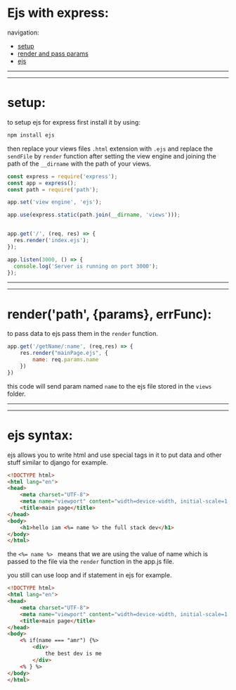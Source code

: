 # Ejs with express:

navigation:

- [setup](#setup)
- [render and pass params](#renderpath-params-errfunc)
- [ejs](#ejs-syntax)

---
---

# setup:

to setup ejs for express first install it by using:

```powershell
npm install ejs
```

then replace your views files `.html` extension with `.ejs` and replace the `sendFile` by `render` function after setting the view engine and joining the path of the `__dirname` with the path of your views.

```javascript
const express = require('express');
const app = express();
const path = require('path');

app.set('view engine', 'ejs');

app.use(express.static(path.join(__dirname, 'views')));


app.get('/', (req, res) => {
  res.render('index.ejs'); 
});

app.listen(3000, () => {
  console.log('Server is running on port 3000');
});
```


---
---


# render('path', {params}, errFunc):

to pass data to ejs pass them in the `render` function.

```javascript
app.get('/getName/:name', (req,res) => {
    res.render("mainPage.ejs", {
        name: req.params.name
    })
})
```

this code will send param named `name` to the ejs file stored in the `views` folder.

---
---

# ejs syntax:

ejs allows you to write html and use special tags in it to put data and other stuff similar to django for example.

```html
<!DOCTYPE html>
<html lang="en">
<head>
    <meta charset="UTF-8">
    <meta name="viewport" content="width=device-width, initial-scale=1.0">
    <title>main page</title>
</head>
<body>
    <h1>hello iam <%= name %> the full stack dev</h1>
</body>
</html>
```

the `<%= name %> ` means that we are using the value of name which is passed to the file via the `render` function in the app.js file.

you still can use loop and if statement in ejs for example.

```html
<!DOCTYPE html>
<html lang="en">
<head>
    <meta charset="UTF-8">
    <meta name="viewport" content="width=device-width, initial-scale=1.0">
    <title>main page</title>
</head>
<body>
    <% if(name === "amr") {%>
        <div>
            the best dev is me
        </div>
    <% } %>
</body>
</html>
```
